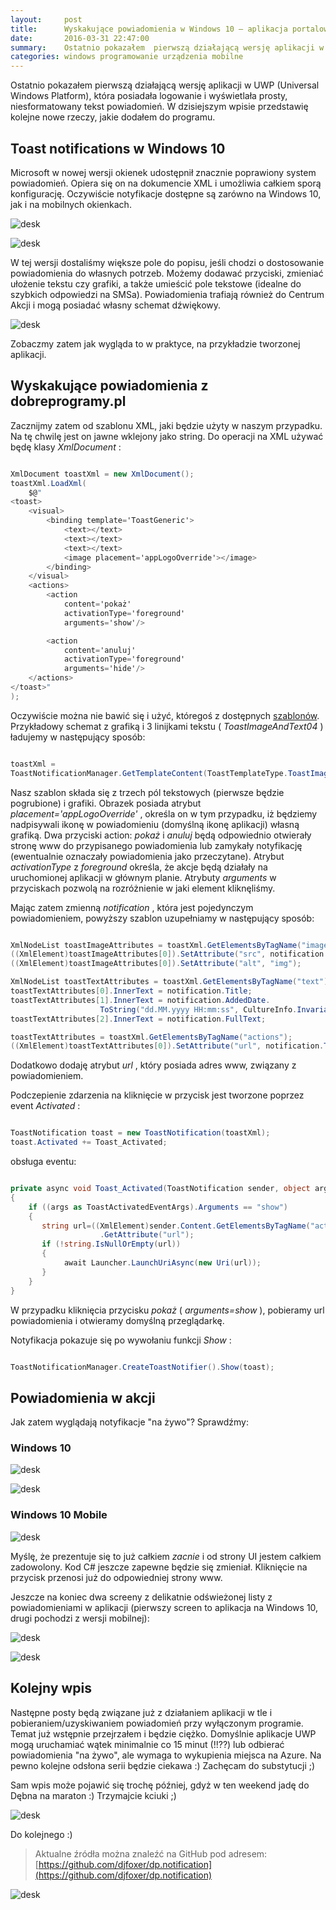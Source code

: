 ```yaml
---
layout:     post
title:      Wyskakujące powiadomienia w Windows 10 — aplikacja portalowa w UWP
date:       2016-03-31 22:47:00
summary:    Ostatnio pokazałem  pierwszą działającą wersję aplikacji w UWP (Universal Windows Platform), która posiadała logowanie i wyświetlała prosty, niesformatowany tekst powiadomień. W dzisiejszym wpisie przedstawię kolejne nowe rzeczy, jakie dodałem do programu.Toast notifications w Windows 10Microsoft w nowej wersji okienek udostępnił znacznie poprawiony system powiadomień. Opiera się on na dokumencie ...
categories: windows programowanie urządzenia mobilne
---
```




Ostatnio pokazałem  pierwszą działającą wersję aplikacji w UWP (Universal Windows Platform), która posiadała logowanie i wyświetlała prosty, niesformatowany tekst powiadomień. W dzisiejszym wpisie przedstawię kolejne nowe rzeczy, jakie dodałem do programu.



## Toast notifications w Windows 10

Microsoft w nowej wersji okienek udostępnił znacznie poprawiony system powiadomień. Opiera się on na dokumencie XML i umożliwia całkiem sporą konfigurację. Oczywiście notyfikacje dostępne są zarówno na Windows 10, jak i na mobilnych okienkach. 


![desk](https://raw.githubusercontent.com/djfoxer/djfoxer.github.io/master/_img/2016-3-31-_48_/g_-_608x405_-_-_71904x20160331222300_1.png)


![desk](https://raw.githubusercontent.com/djfoxer/djfoxer.github.io/master/_img/2016-3-31-_48_/g_-_608x405_-_-_71904x20160331222300_2.png)


W tej wersji dostaliśmy większe pole do popisu, jeśli chodzi o dostosowanie powiadomienia do własnych potrzeb. Możemy dodawać przyciski, zmieniać ułożenie tekstu czy grafiki, a także umieścić pole tekstowe (idealne do szybkich odpowiedzi na SMSa). Powiadomienia trafiają również do Centrum Akcji i mogą posiadać własny schemat dźwiękowy.


![desk](https://raw.githubusercontent.com/djfoxer/djfoxer.github.io/master/_img/2016-3-31-_48_/g_-_608x405_-_-_71904x20160331222300_3.png)


Zobaczmy zatem jak wygląda to w praktyce, na przykładzie tworzonej aplikacji.


## Wyskakujące powiadomienia z dobreprogramy.pl


Zacznijmy zatem od szablonu XML, jaki będzie użyty w naszym przypadku. Na tę chwilę jest on jawne wklejony jako string. Do operacji na XML używać będę klasy  *XmlDocument* :


```csharp

XmlDocument toastXml = new XmlDocument();
toastXml.LoadXml(
    $@"
<toast>
    <visual>
        <binding template='ToastGeneric'>
            <text></text>
            <text></text>
            <text></text>
            <image placement='appLogoOverride'></image>
        </binding>
    </visual>
    <actions>
        <action
            content='pokaż'
            activationType='foreground'
            arguments='show'/>

        <action
            content='anuluj'
            activationType='foreground'
            arguments='hide'/>
    </actions>
</toast>"
);

```



Oczywiście można nie bawić się i użyć, któregoś z dostępnych [szablonów](https://msdn.microsoft.com/en-us/library/windows/apps/windows.ui.notifications.toasttemplatetype). Przykładowy schemat z grafiką i 3 linijkami tekstu ( *ToastImageAndText04* ) ładujemy w następujący sposób:


```csharp

toastXml = 
ToastNotificationManager.GetTemplateContent(ToastTemplateType.ToastImageAndText04);

```


Nasz szablon składa się z trzech pól tekstowych (pierwsze będzie pogrubione) i grafiki. Obrazek posiada atrybut   *placement='appLogoOverride'* , określa on w tym przypadku, iż będziemy nadpisywali ikonę w powiadomieniu (domyślną ikonę aplikacji) własną grafiką. Dwa przyciski action:  *pokaż*  i  *anuluj*  będą odpowiednio otwierały stronę www do przypisanego powiadomienia lub zamykały notyfikację (ewentualnie oznaczały powiadomienia jako przeczytane). Atrybut  *activationType*  z  *foreground*  określa, że akcje będą działały na uruchomionej aplikacji w głównym planie. Atrybuty  *arguments*  w przyciskach pozwolą na rozróżnienie w jaki element kliknęliśmy.

Mając zatem zmienną  *notification* , która jest pojedynczym powiadomieniem, powyższy szablon uzupełniamy w następujący sposób:


```csharp

XmlNodeList toastImageAttributes = toastXml.GetElementsByTagName("image");
((XmlElement)toastImageAttributes[0]).SetAttribute("src", notification.Avatar);
((XmlElement)toastImageAttributes[0]).SetAttribute("alt", "img");

XmlNodeList toastTextAttributes = toastXml.GetElementsByTagName("text");
toastTextAttributes[0].InnerText = notification.Title;
toastTextAttributes[1].InnerText = notification.AddedDate.
                    ToString("dd.MM.yyyy HH:mm:ss", CultureInfo.InvariantCulture);
toastTextAttributes[2].InnerText = notification.FullText;

toastTextAttributes = toastXml.GetElementsByTagName("actions");
((XmlElement)toastTextAttributes[0]).SetAttribute("url", notification.TargetUrl);

```


Dodatkowo dodaję atrybut  *url* , który posiada adres www, związany z powiadomieniem.

Podczepienie zdarzenia na kliknięcie w przycisk jest tworzone poprzez event  *Activated* :


```csharp

ToastNotification toast = new ToastNotification(toastXml);
toast.Activated += Toast_Activated;


```


obsługa eventu:


```csharp

private async void Toast_Activated(ToastNotification sender, object args)
{
    if ((args as ToastActivatedEventArgs).Arguments == "show")
    {
       string url=((XmlElement)sender.Content.GetElementsByTagName("actions").First())
                    .GetAttribute("url");
       if (!string.IsNullOrEmpty(url))
       {
            await Launcher.LaunchUriAsync(new Uri(url));
       }
    }
}

```


W przypadku kliknięcia przycisku  *pokaż*  ( *arguments=show* ), pobieramy url powiadomienia i otwieramy domyślną przeglądarkę.

Notyfikacja pokazuje się po wywołaniu funkcji  *Show* :


```csharp

ToastNotificationManager.CreateToastNotifier().Show(toast);

```



## Powiadomienia w akcji


Jak zatem wyglądają notyfikacje "na żywo"? Sprawdźmy:


### Windows 10



![desk](https://raw.githubusercontent.com/djfoxer/djfoxer.github.io/master/_img/2016-3-31-_48_/g_-_608x405_-_-_71904x20160331222312_2.PNG)



![desk](https://raw.githubusercontent.com/djfoxer/djfoxer.github.io/master/_img/2016-3-31-_48_/g_-_608x405_-_-_71904x20160331223202_0.png)



### Windows 10 Mobile




![desk](https://raw.githubusercontent.com/djfoxer/djfoxer.github.io/master/_img/2016-3-31-_48_/g_-_608x405_-_-_71904x20160331223006_0.png)


Myślę, że prezentuje się to już całkiem  *zacnie*  i od strony UI jestem całkiem zadowolony. Kod C# jeszcze zapewne będzie się zmieniał. Kliknięcie na przycisk przenosi już do odpowiedniej strony www.

Jeszcze na koniec dwa screeny z delikatnie odświeżonej listy z powiadomieniami w aplikacji (pierwszy screen to aplikacja na Windows 10, drugi pochodzi z wersji mobilnej):


![desk](https://raw.githubusercontent.com/djfoxer/djfoxer.github.io/master/_img/2016-3-31-_48_/g_-_608x405_-_-_71904x20160331222312_4.png)



![desk](https://raw.githubusercontent.com/djfoxer/djfoxer.github.io/master/_img/2016-3-31-_48_/g_-_608x405_-_-_71904x20160331222312_1.PNG)



## Kolejny wpis

Następne posty będą związane już z działaniem aplikacji w tle i pobieraniem/uzyskiwaniem powiadomień przy wyłączonym programie. Temat już wstępnie przejrzałem i będzie ciężko. Domyślnie aplikacje UWP mogą uruchamiać wątek minimalnie co 15 minut (!!??) lub odbierać powiadomienia "na żywo", ale wymaga to wykupienia miejsca na Azure. Na pewno kolejne odsłona serii będzie ciekawa :) Zachęcam do substytucji ;) 

Sam wpis może pojawić się trochę później, gdyż w ten weekend jadę do Dębna na maraton :) Trzymajcie kciuki ;)


![desk](https://raw.githubusercontent.com/djfoxer/djfoxer.github.io/master/_img/2016-3-31-_48_/g_-_608x405_-_-_71904x20160331223741_0.png)


Do kolejnego :)



> Aktualne źródła można znaleźć na GitHub pod adresem:
> [https://github.com/djfoxer/dp.notification](https://github.com/djfoxer/dp.notification)

![desk](https://raw.githubusercontent.com/djfoxer/djfoxer.github.io/master/_img/2016-3-31-_48_/g_-_608x405_-_-_71904x20160331222300_0.png)
